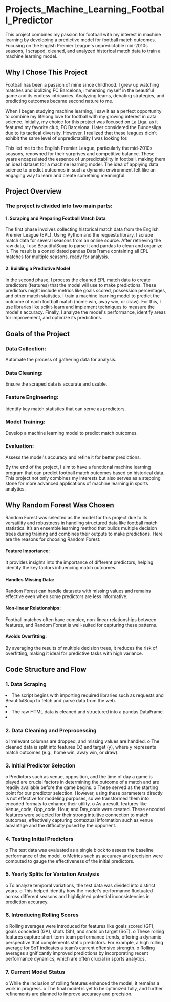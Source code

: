 # Projects_Machine_Learning_Football_Predictor
This project combines my passion for football with my interest in machine learning by developing a predictive model for football match outcomes. Focusing on the English Premier League's unpredictable mid-2010s seasons, I scraped, cleaned, and analyzed historical match data to train a machine learning model.
## Why I Chose This Project 
Football has been a passion of mine since childhood. I grew up watching matches and idolizing FC Barcelona, immersing myself in the beautiful game and its endless intricacies. Analyzing teams, debating strategies, and predicting outcomes became second nature to me. 

When I began studying machine learning, I saw it as a perfect opportunity to combine my lifelong love for football with my growing interest in data science. Initially, my choice for this project was focused on La Liga, as it featured my favorite club, FC Barcelona. I later considered the Bundesliga due to its tactical diversity. However, I realized that these leagues didn’t exhibit the same level of unpredictability I was looking for. 

This led me to the English Premier League, particularly the mid-2010s seasons, renowned for their surprises and competitive balance. These years encapsulated the essence of unpredictability in football, making them an ideal dataset for a machine learning model. The idea of applying data science to predict outcomes in such a dynamic environment felt like an engaging way to learn and create something meaningful. 


## Project Overview 
### The project is divided into two main parts: 
#### 1. Scraping and Preparing Football Match Data 
 The first phase involves collecting historical match data from the English Premier League (EPL). Using Python and the requests library, I scrape match data for several seasons from an online source. 
After retrieving the raw data, I use BeautifulSoup to parse it and pandas to clean and organize it. The result is a consolidated pandas DataFrame containing all EPL matches for multiple seasons, ready for analysis. 

#### 2. Building a Predictive Model 
In the second phase, I process the cleaned EPL match data to create predictors (features) that the model will use to make predictions. These predictors might include metrics like goals scored, possession percentages, and other match statistics. 
I train a machine learning model to predict the outcome of each football match (home win, away win, or draw). For this, I use libraries like scikit-learn and implement techniques to measure the model's accuracy. 
Finally, I analyze the model's performance, identify areas for improvement, and optimize its predictions. 


## Goals of the Project 
### Data Collection: 
Automate the process of gathering data for analysis. 
### Data Cleaning: 
Ensure the scraped data is accurate and usable. 
### Feature Engineering: 
Identify key match statistics that can serve as predictors. 
### Model Training:
Develop a machine learning model to predict match outcomes. 
### Evaluation:
Assess the model's accuracy and refine it for better predictions.  

By the end of the project, I aim to have a functional machine learning program that can predict football match outcomes based on historical data. This project not only combines my interests but also serves as a stepping stone for more advanced applications of machine learning in sports analytics. 

## Why Random Forest Was Chosen 
Random Forest was selected as the model for this project due to its versatility and robustness in handling structured data like football match statistics. It’s an ensemble learning method that builds multiple decision trees during training and combines their outputs to make predictions. Here are the reasons for choosing Random Forest: 
#### Feature Importance: 
It provides insights into the importance of different predictors, helping identify the key factors influencing match outcomes. 
#### Handles Missing Data: 
Random Forest can handle datasets with missing values and remains effective even when some predictors are less informative. 
#### Non-linear Relationships: 
Football matches often have complex, non-linear relationships between features, and Random Forest is well-suited for capturing these patterns. 
#### Avoids Overfitting:
By averaging the results of multiple decision trees, it reduces the risk of overfitting, making it ideal for predictive tasks with high variance. 


## Code Structure and Flow 
### 1. Data Scraping 
 <li> The script begins with importing required libraries such as requests and BeautifulSoup to fetch and parse data from the web. <li>
<li> The raw HTML data is cleaned and structured into a pandas DataFrame.<li> 

### 2. Data Cleaning and Preprocessing 
o Irrelevant columns are dropped, and missing values are handled. 
o The cleaned data is split into features (X) and target (y), where y represents match outcomes (e.g., home win, away win, or draw). 

### 3. Initial Predictor Selection 
o Predictors such as venue, opposition, and the time of day a game is played are crucial factors in determining the outcome of a match and are readily available before the game begins. 
o These served as the starting point for our predictor selection. However, using these parameters directly is not effective for modeling purposes, so we transformed them into encoded formats to enhance their utility. 
o As a result, features like Venue_code, Opp_code, Hour, and Day_code were created. These encoded features were selected for their strong intuitive connection to match outcomes, effectively capturing contextual information such as venue advantage and the difficulty posed by the 
opponent.

### 4. Testing Initial Predictors 
o The test data was evaluated as a single block to assess the baseline performance of the model. 
o Metrics such as accuracy and precision were computed to gauge the effectiveness of the initial predictors.

### 5. Yearly Splits for Variation Analysis 
o To analyze temporal variations, the test data was divided into distinct years. 
o This helped identify how the model's performance fluctuated across different seasons and highlighted potential inconsistencies in prediction accuracy. 

### 6. Introducing Rolling Scores 
o Rolling averages were introduced for features like goals scored (GF), goals conceded (GA), shots (Sh), and shots on target (SoT). 
o These rolling features capture short-term team performance trends, offering a dynamic perspective that complements static predictors. For example, a high rolling average for SoT indicates a team’s current offensive strength. 
o Rolling averages significantly improved predictions by incorporating recent performance dynamics, which are often crucial in sports analytics. 

### 7. Current Model Status 
o While the inclusion of rolling features enhanced the model, it remains a work in progress. 
o The final model is yet to be optimized fully, and further refinements are planned to improve accuracy and precision.
